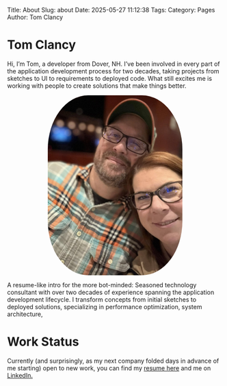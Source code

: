 Title: About
Slug: about
Date: 2025-05-27 11:12:38
Tags: 
Category: Pages
Author: Tom Clancy

# Tom Clancy

Hi, I’m Tom, a developer from Dover, NH. I’ve been involved in every part of the application development process for two decades, taking projects from sketches to UI to requirements to deployed code. What still excites me is working with people to create solutions that make things better.

<img src="/images/headshot.jpg" alt="Me!" style="height:30em;margin:1em auto;display:block;border-radius:30%;" />

A resume-like intro for the more bot-minded: Seasoned technology consultant with over two decades of experience spanning the application development lifecycle. I transform concepts from initial sketches to deployed solutions, specializing in performance optimization, system architecture,

# Work Status

Currently (and surprisingly, as my next company folded days in advance of me starting) open to new work, you can find my [resume here](https://tclancy.github.io/assets/tom-clancy-standard-resume-cc.pdf) and me on [LinkedIn.](https://www.linkedin.com/in/tomclancy/)